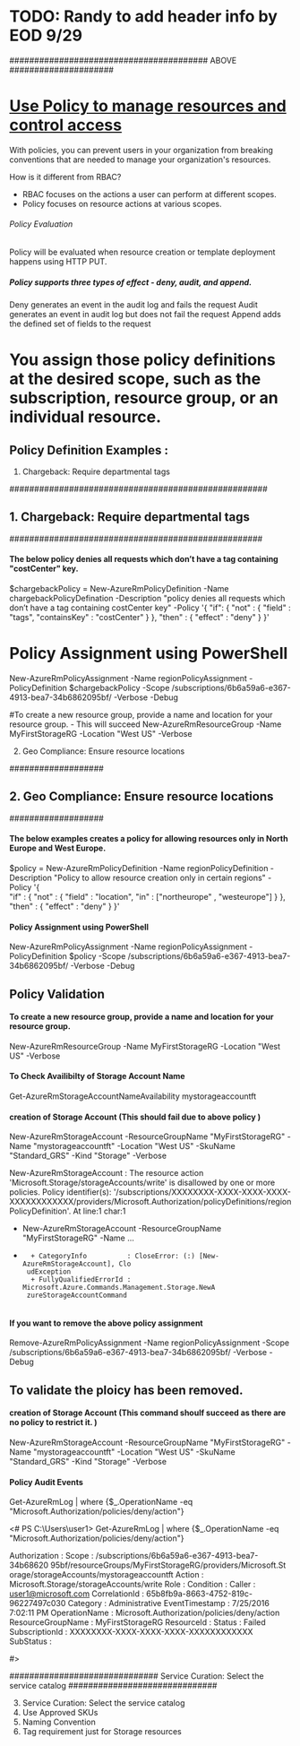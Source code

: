 
# TODO: Randy to add header info by EOD 9/29



######################################## ABOVE #####################

# [Use Policy to manage resources and control access]( https://azure.microsoft.com/en-us/documentation/articles/resource-manager-policy/)


With policies, you can prevent users in your organization from breaking conventions that are needed to manage your organization's resources.

How is it different from RBAC?
* RBAC focuses on the actions a user can perform at different scopes.
* Policy focuses on resource actions at various scopes.

###### Policy Evaluation
Policy will be evaluated when resource creation or template deployment happens using HTTP PUT. 

##### Policy supports three types of effect - deny, audit, and append.

Deny generates an event in the audit log and fails the request
Audit generates an event in audit log but does not fail the request
Append adds the defined set of fields to the request


# You assign those policy definitions at the desired scope, such as the subscription, resource group, or an individual resource.

## Policy Definition Examples :

1. Chargeback: Require departmental tags



####################################################
## 1. Chargeback: Require departmental tags
###################################################

#### The below policy denies all requests which don’t have a tag containing "costCenter" key.

$chargebackPolicy = New-AzureRmPolicyDefinition -Name chargebackPolicyDefination -Description "policy denies all requests which don’t have a tag containing costCenter key" -Policy '{
  "if": {
    "not" : {
      "field" : "tags",
      "containsKey" : "costCenter"
    }
  },
  "then" : {
    "effect" : "deny"
  }
}'


# Policy Assignment using PowerShell
New-AzureRmPolicyAssignment -Name regionPolicyAssignment -PolicyDefinition $chargebackPolicy -Scope /subscriptions/6b6a59a6-e367-4913-bea7-34b6862095bf/ -Verbose -Debug

#To create a new resource group, provide a name and location for your resource group. - This will succeed
New-AzureRmResourceGroup -Name MyFirstStorageRG -Location "West US" -Verbose 



2. Geo Compliance: Ensure resource locations

###################
## 2. Geo Compliance: Ensure resource locations
###################

#### The below examples creates a policy for allowing resources only in North Europe and West Europe.

$policy = New-AzureRmPolicyDefinition -Name regionPolicyDefinition -Description "Policy to allow resource creation only in certain regions" -Policy '{  
  "if" : {
    "not" : {
      "field" : "location",
      "in" : ["northeurope" , "westeurope"]
    }
  },
  "then" : {
    "effect" : "deny"
  }
}'          


#### Policy Assignment using PowerShell
New-AzureRmPolicyAssignment -Name regionPolicyAssignment -PolicyDefinition $policy -Scope /subscriptions/6b6a59a6-e367-4913-bea7-34b6862095bf/ -Verbose -Debug


## Policy Validation 

#### To create a new resource group, provide a name and location for your resource group.
New-AzureRmResourceGroup -Name MyFirstStorageRG -Location "West US" -Verbose

#### To Check Availibilty of Storage Account Name 
Get-AzureRmStorageAccountNameAvailability mystorageaccountft

#### creation of Storage Account (This should fail due to above policy )
New-AzureRmStorageAccount -ResourceGroupName "MyFirstStorageRG" -Name "mystorageaccountft" -Location "West US" -SkuName "Standard_GRS" -Kind "Storage" -Verbose


New-AzureRmStorageAccount : The resource action 
'Microsoft.Storage/storageAccounts/write' is disallowed by one or more policies. Policy identifier(s): '/subscriptions/XXXXXXXX-XXXX-XXXX-XXXX-XXXXXXXXXXXX/providers/Microsoft.Authorization/policyDefinitions/regionPolicyDefinition'.
At line:1 char:1
+ New-AzureRmStorageAccount -ResourceGroupName "MyFirstStorageRG" -Name ...
+ ~~~~~~~~~~~~~~~~~~~~~~~~~~~~~~~~~~~~~~~~~~~~~~~~~~~~~~~~~~~~~~~~~~~~~
    + CategoryInfo          : CloseError: (:) [New-AzureRmStorageAccount], Clo 
   udException
    + FullyQualifiedErrorId : Microsoft.Azure.Commands.Management.Storage.NewA 
   zureStorageAccountCommand


#### If you want to remove the above policy assignment 
Remove-AzureRmPolicyAssignment -Name regionPolicyAssignment -Scope /subscriptions/6b6a59a6-e367-4913-bea7-34b6862095bf/ -Verbose -Debug

## To validate the ploicy has been removed. 

#### creation of Storage Account (This command shoulf succeed as there are no policy to restrict it. )
New-AzureRmStorageAccount -ResourceGroupName "MyFirstStorageRG" -Name "mystorageaccountft" -Location "West US" -SkuName "Standard_GRS" -Kind "Storage" -Verbose


#### Policy Audit Events

Get-AzureRmLog | where {$_.OperationName -eq "Microsoft.Authorization/policies/deny/action"} 

<#
PS C:\Users\user1> Get-AzureRmLog | where {$_.OperationName -eq "Microsoft.Authorization/policies/deny/action"} 


Authorization     : 
                    Scope     : /subscriptions/6b6a59a6-e367-4913-bea7-34b68620
                    95bf/resourceGroups/MyFirstStorageRG/providers/Microsoft.St
                    orage/storageAccounts/mystorageaccountft
                    Action    : Microsoft.Storage/storageAccounts/write
                    Role      : 
                    Condition : 
Caller            : user1@microsoft.com
CorrelationId     : 65b8fb9a-8663-4752-819c-96227497c030
Category          : Administrative
EventTimestamp    : 7/25/2016 7:02:11 PM
OperationName     : Microsoft.Authorization/policies/deny/action
ResourceGroupName : MyFirstStorageRG
ResourceId        : 
Status            : Failed
SubscriptionId    : XXXXXXXX-XXXX-XXXX-XXXX-XXXXXXXXXXXX
SubStatus         : 

#>


##############################
Service Curation: Select the service catalog
##############################


3. Service Curation: Select the service catalog
4. Use Approved SKUs
5. Naming Convention
6. Tag requirement just for Storage resources
